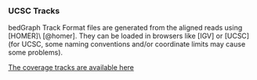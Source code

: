 ### UCSC Tracks

bedGraph Track Format files are generated from the aligned reads using [HOMER]\ [@homer]. They can be loaded in browsers like [IGV] or [UCSC] (for UCSC, some naming conventions and/or coordinate limits may cause some problems).

[The coverage tracks are available here](tracks.zip)
